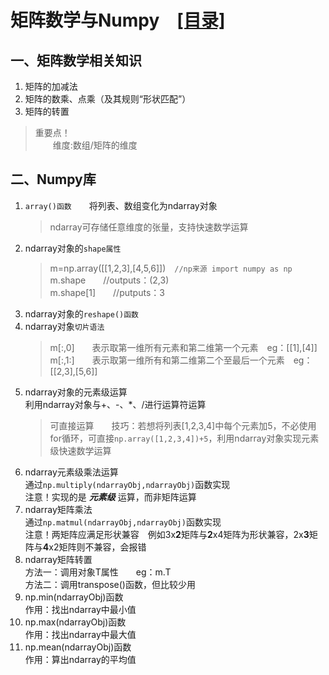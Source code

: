 # **矩阵数学与Numpy**&emsp;[[目录]](../README.md)

## 一、矩阵数学相关知识

1. 矩阵的加减法
2. 矩阵的数乘、点乘（及其规则“形状匹配”）
3. 矩阵的转置

>重要点！  
&emsp;&emsp;维度:数组/矩阵的维度

## 二、Numpy库

1. `array()函数`&emsp;&emsp;将列表、数组变化为ndarray对象
   >ndarray可存储任意维度的张量，支持快速数学运算
2. ndarray对象的`shape属性`
   >m=np.array([[1,2,3],[4,5,6]])&emsp;`//np来源 import numpy as np`  
m.shape&emsp;&emsp;//outputs：(2,3)  
m.shape[1]&emsp;&emsp;//putputs：3
3. ndarray对象的`reshape()函数`
4. ndarray对象`切片语法`
   >m[:,0]&emsp;&emsp;表示取第一维所有元素和第二维第一个元素&emsp;eg：[[1],[4]]  
m[:,1:]&emsp;&emsp;表示取第一维所有和第二维第二个至最后一个元素&emsp;eg：[[2,3],[5,6]]
5. ndarray对象的元素级运算  
利用ndarray对象与+、-、*、/进行运算符运算
   >可直接运算&emsp;&emsp;技巧：若想将列表[1,2,3,4]中每个元素加5，不必使用for循环，可直接`np.array([1,2,3,4])+5`，利用ndarray对象实现元素级快速数学运算
6. ndarray元素级乘法运算  
通过`np.multiply(ndarrayObj,ndarrayObj)`函数实现  
注意！实现的是 ***元素级*** 运算，而非矩阵运算
7. ndarray矩阵乘法  
通过`np.matmul(ndarrayObj,ndarrayObj)`函数实现  
注意！两矩阵应满足形状兼容&emsp;例如3x**2**矩阵与**2**x4矩阵为形状兼容，2x**3**矩阵与**4**x2矩阵则不兼容，会报错
8. ndarray矩阵转置  
方法一：调用对象T属性&emsp;&emsp;eg：m.T  
方法二：调用transpose()函数，但比较少用
9. np.min(ndarrayObj)函数  
作用：找出ndarray中最小值
10. np.max(ndarrayObj)函数  
作用：找出ndarray中最大值
11. np.mean(ndarrayObj)函数  
作用：算出ndarray的平均值